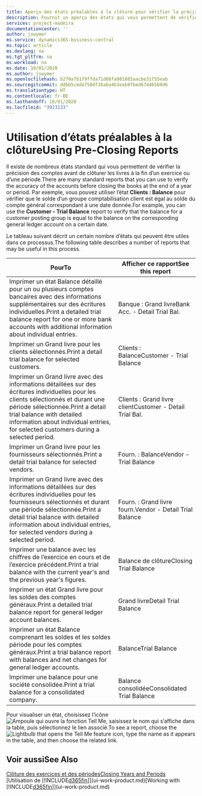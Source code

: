 ```yaml
---
title: Aperçu des états préalables à la clôture pour vérifier la précision de compte | Microsoft Docs
description: Fournit un aperçu des états qui vous permettent de vérifier la précision des comptes avant de clôturer les livres à la fin d’un exercice ou d’une période.
services: project-madeira
documentationcenter: ''
author: jswymer
ms.service: dynamics365-business-central
ms.topic: article
ms.devlang: na
ms.tgt_pltfrm: na
ms.workload: na
ms.date: 10/01/2020
ms.author: jswymer
ms.openlocfilehash: b270a7b1f9ffda71d68fa981885aacbe31f55eab
ms.sourcegitcommit: ddbb5cede750df1baba4b3eab8fbed6744b5b9d6
ms.translationtype: HT
ms.contentlocale: fr-BE
ms.lasthandoff: 10/01/2020
ms.locfileid: "3923133"
---
```

# <a name="using-pre-closing-reports"></a><span data-ttu-id="db8d8-103">Utilisation d’états préalables à la clôture</span><span class="sxs-lookup"><span data-stu-id="db8d8-103">Using Pre-Closing Reports</span></span>
<span data-ttu-id="db8d8-104">Il existe de nombreux états standard qui vous permettent de vérifier la précision des comptes avant de clôturer les livres à la fin d’un exercice ou d’une période.</span><span class="sxs-lookup"><span data-stu-id="db8d8-104">There are many standard reports that you can use to verify the accuracy of the accounts before closing the books at the end of a year or period.</span></span> <span data-ttu-id="db8d8-105">Par exemple, vous pouvez utiliser l’état **Clients : Balance** pour vérifier que le solde d’un groupe comptabilisation client est égal au solde du compte général correspondant à une date donnée.</span><span class="sxs-lookup"><span data-stu-id="db8d8-105">For example, you can use the **Customer - Trial Balance** report to verify that the balance for a customer posting group is equal to the balance on the corresponding general ledger account on a certain date.</span></span>

<span data-ttu-id="db8d8-106">Le tableau suivant décrit un certain nombre d’états qui peuvent être utiles dans ce processus.</span><span class="sxs-lookup"><span data-stu-id="db8d8-106">The following table describes a number of reports that may be useful in this process.</span></span>

| <span data-ttu-id="db8d8-107">Pour</span><span class="sxs-lookup"><span data-stu-id="db8d8-107">To</span></span> | <span data-ttu-id="db8d8-108">Afficher ce rapport</span><span class="sxs-lookup"><span data-stu-id="db8d8-108">See this report</span></span> |
| --- | --- |
| <span data-ttu-id="db8d8-109">Imprimer un état Balance détaillé pour un ou plusieurs comptes bancaires avec des informations supplémentaires sur des écritures individuelles.</span><span class="sxs-lookup"><span data-stu-id="db8d8-109">Print a detailed trial balance report for one or more bank accounts with additional information about individual entries.</span></span> |<span data-ttu-id="db8d8-110">Banque : Grand livre</span><span class="sxs-lookup"><span data-stu-id="db8d8-110">Bank Acc. - Detail Trial Bal.</span></span> |
| <span data-ttu-id="db8d8-111">Imprimer un Grand livre pour les clients sélectionnés.</span><span class="sxs-lookup"><span data-stu-id="db8d8-111">Print a detail trial balance for selected customers.</span></span> |<span data-ttu-id="db8d8-112">Clients : Balance</span><span class="sxs-lookup"><span data-stu-id="db8d8-112">Customer - Trial Balance</span></span> |
| <span data-ttu-id="db8d8-113">Imprimer un Grand livre avec des informations détaillées sur des écritures individuelles pour les clients sélectionnés et durant une période sélectionnée.</span><span class="sxs-lookup"><span data-stu-id="db8d8-113">Print a detail trial balance with detailed information about individual entries, for selected customers during a selected period.</span></span> |<span data-ttu-id="db8d8-114">Clients : Grand livre client</span><span class="sxs-lookup"><span data-stu-id="db8d8-114">Customer - Detail Trial Bal.</span></span> |
| <span data-ttu-id="db8d8-115">Imprimer un Grand livre pour les fournisseurs sélectionnés.</span><span class="sxs-lookup"><span data-stu-id="db8d8-115">Print a detail trial balance for selected vendors.</span></span> |<span data-ttu-id="db8d8-116">Fourn. : Balance</span><span class="sxs-lookup"><span data-stu-id="db8d8-116">Vendor - Trial Balance</span></span> |
| <span data-ttu-id="db8d8-117">Imprimer un Grand livre avec des informations détaillées sur des écritures individuelles pour les fournisseurs sélectionnés et durant une période sélectionnée.</span><span class="sxs-lookup"><span data-stu-id="db8d8-117">Print a detail trial balance with detailed information about individual entries, for selected vendors during a selected period.</span></span> |<span data-ttu-id="db8d8-118">Fourn. : Grand livre fourn.</span><span class="sxs-lookup"><span data-stu-id="db8d8-118">Vendor - Detail Trial Balance</span></span> |
| <span data-ttu-id="db8d8-119">Imprimer une balance avec les chiffres de l’exercice en cours et de l’exercice précédent.</span><span class="sxs-lookup"><span data-stu-id="db8d8-119">Print a trial balance with the current year's and the previous year's figures.</span></span> |<span data-ttu-id="db8d8-120">Balance de clôture</span><span class="sxs-lookup"><span data-stu-id="db8d8-120">Closing Trial Balance</span></span> |
| <span data-ttu-id="db8d8-121">Imprimer un état Grand livre pour les soldes des comptes généraux.</span><span class="sxs-lookup"><span data-stu-id="db8d8-121">Print a detailed trial balance report for general ledger account balances.</span></span> |<span data-ttu-id="db8d8-122">Grand livre</span><span class="sxs-lookup"><span data-stu-id="db8d8-122">Detail Trial Balance</span></span> |
| <span data-ttu-id="db8d8-123">Imprimer un état Balance comprenant les soldes et les soldes période pour les comptes généraux.</span><span class="sxs-lookup"><span data-stu-id="db8d8-123">Print a trial balance report with balances and net changes for general ledger accounts.</span></span> |<span data-ttu-id="db8d8-124">Balance</span><span class="sxs-lookup"><span data-stu-id="db8d8-124">Trial Balance</span></span> |
| <span data-ttu-id="db8d8-125">Imprimer une balance pour une société consolidée.</span><span class="sxs-lookup"><span data-stu-id="db8d8-125">Print a trial balance for a consolidated company.</span></span> |<span data-ttu-id="db8d8-126">Balance consolidée</span><span class="sxs-lookup"><span data-stu-id="db8d8-126">Consolidated Trial Balance</span></span> |

<span data-ttu-id="db8d8-127">Pour visualiser un état, choisissez l’icône ![Ampoule qui ouvre la fonction Tell Me](media/ui-search/search_small.png "Dites-moi ce que vous voulez faire"), saisissez le nom qui s’affiche dans la table, puis sélectionnez le lien associé.</span><span class="sxs-lookup"><span data-stu-id="db8d8-127">To see a report, choose the ![Lightbulb that opens the Tell Me feature](media/ui-search/search_small.png "Tell me what you want to do") icon, type the name as it appears in the table, and then choose the related link.</span></span>

## <a name="see-also"></a><span data-ttu-id="db8d8-128">Voir aussi</span><span class="sxs-lookup"><span data-stu-id="db8d8-128">See Also</span></span>
[<span data-ttu-id="db8d8-129">Clôture des exercices et des périodes</span><span class="sxs-lookup"><span data-stu-id="db8d8-129">Closing Years and Periods</span></span>](year-close-years-periods.md)  
<span data-ttu-id="db8d8-130">[Utilisation de [!INCLUDE[d365fin](includes/d365fin_md.md)]](ui-work-product.md)</span><span class="sxs-lookup"><span data-stu-id="db8d8-130">[Working with [!INCLUDE[d365fin](includes/d365fin_md.md)]](ui-work-product.md)</span></span>

